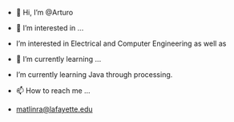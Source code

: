 - 👋 Hi, I’m @Arturo

- 👀 I’m interested in ...
- I’m interested in Electrical and Computer Engineering as well as 

- 🌱 I’m currently learning ...
- I’m currently learning Java through processing.

- 📫 How to reach me ...
- matlinra@lafayette.edu

